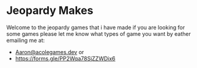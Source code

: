 # Jeopardy Makes

Welcome to the jeopardy games that i have made if you are looking for some games please let me know what types of game you want by eather emailing me at:
- Aaron@acolegames.dev
or
- https://forms.gle/PP2Wqa78SjZZWDix6
